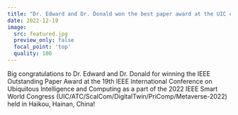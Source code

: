 ```yaml
---
title: "Dr. Edward and Dr. Donald won the best paper award at the UIC conference"
date: 2022-12-19
image:
  src: featured.jpg
  preview_only: false
  focal_point: 'top'
  quality: 100
---
```


<!--more-->

Big congratulations to Dr. Edward and Dr. Donald for winning the IEEE Outstanding Paper Award at the 19th IEEE International Conference on Ubiquitous Intelligence and Computing as a part of the 2022 IEEE Smart World Congress (UIC/ATC/ScalCom/DigitalTwin/PriComp/Metaverse-2022) held in Haikou, Hainan, China!
